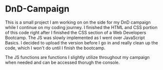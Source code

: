 # DnD-Campaign

This is a small project I am working on on the side for my DnD campaign while I continue on my coding journey. I finished the HTML and CSS portion of this code right after I finished the CSS section of a Web Developers Bootcamp. The JS was slowly implemented as I went over JavaScript Basics. I decided to upload the version before I go in and really clean up the code, which I won't do until I finish the bootcamp. 

The JS functions are functions I slightly utilize throughout my campaign when needed and can be accessed thorugh the console.
